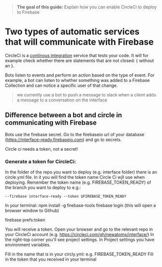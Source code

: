 > **The goal of this guide:** Explain how you can enable CircleCi to deploy to Firebase

# Two types of automatic services that will communicate with Firebase

CircleCi is a [continous integration](https://en.wikipedia.org/wiki/Continuous_integration) service that tests your code. It will for example check whether there are statements that are not closed: { without an }.

Bots listen to events and perform an action based on the type of event. For example, a bot can listen to whether something was added to a Firebase Collection and can notice a specific user of that change.
> we currently use a bot to push a message to slack when a client adds a message to a conversation on the interface

## Difference between a bot and circle in communicating with Firebase
Bots use the firebase secret. Go to the firebaseio url of your database (https://interface-ready.firebaseio.com) and go to secrets.

Circle ci needs a token, not a secret!

### Generate a token for CircleCi:
In the folder of the repo you want to deploy (e.g. interface folder) there is an circle.yml file.
In it you will find the token name Circle Ci wįll use when deploying.
Remember the token name (e.g. FIREBASE_TOKEN_READY) of the branch you want to deploy to e.g.:
```
--firebase interface-ready --token $FIREBASE_TOKEN_READY
```

In your terminal:
npm install -g firebase-tools
firebase login (this will open a browser window to Github)

firebase prefs:token

You will receive a token.
Open your browser and go to the relevant repo in your CircleCi account (e.g. https://circleci.com/gh/newatoms/interface/)
In the right-top corner you'll see project settings.
In Project settings you have environment variables.

Fill in the name that is in your circly.yml: e.g. FIREBASE_TOKEN_READY
Fill in the token that you received in your terminal
